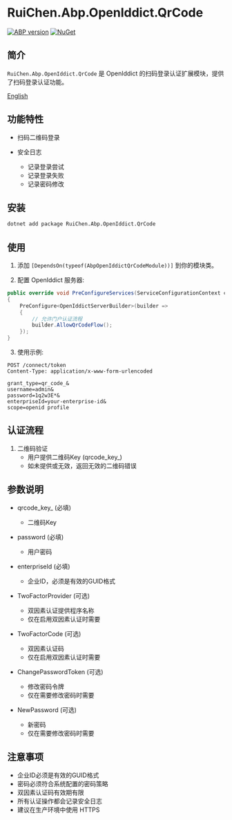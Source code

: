 # RuiChen.Abp.OpenIddict.QrCode

[![ABP version](https://img.shields.io/badge/dynamic/xml?style=flat-square&color=yellow&label=abp&query=%2F%2FProject%2FPropertyGroup%2FAbpVersion&url=https%3A%2F%2Fraw.githubusercontent.com%2Fcolinin%2Fabp-next-admin%2Fmaster%2Faspnet-core%2Fmodules%2FopenIddict%2FRuiChen.Abp.OpenIddict.QrCode%2FRuiChen.Abp.OpenIddict.QrCode.csproj)](https://abp.io)
[![NuGet](https://img.shields.io/nuget/v/RuiChen.Abp.OpenIddict.QrCode.svg?style=flat-square)](https://www.nuget.org/packages/RuiChen.Abp.OpenIddict.QrCode)

## 简介

`RuiChen.Abp.OpenIddict.QrCode` 是 OpenIddict 的扫码登录认证扩展模块，提供了扫码登录认证功能。

[English](./README.EN.md)

## 功能特性

* 扫码二维码登录

* 安全日志
  * 记录登录尝试
  * 记录登录失败
  * 记录密码修改

## 安装

```bash
dotnet add package RuiChen.Abp.OpenIddict.QrCode
```

## 使用

1. 添加 `[DependsOn(typeof(AbpOpenIddictQrCodeModule))]` 到你的模块类。

2. 配置 OpenIddict 服务器:

```csharp
public override void PreConfigureServices(ServiceConfigurationContext context)
{
    PreConfigure<OpenIddictServerBuilder>(builder =>
    {
        // 允许门户认证流程
        builder.AllowQrCodeFlow();
    });
}
```

3. 使用示例:

```http
POST /connect/token
Content-Type: application/x-www-form-urlencoded

grant_type=qr_code_&
username=admin&
password=1q2w3E*&
enterpriseId=your-enterprise-id&
scope=openid profile
```

## 认证流程

1. 二维码验证
   * 用户提供二维码Key (qrcode_key_)
   * 如未提供或无效，返回无效的二维码错误

## 参数说明

* qrcode_key_ (必填)
  * 二维码Key

* password (必填)
  * 用户密码

* enterpriseId (必填)
  * 企业ID，必须是有效的GUID格式

* TwoFactorProvider (可选)
  * 双因素认证提供程序名称
  * 仅在启用双因素认证时需要

* TwoFactorCode (可选)
  * 双因素认证码
  * 仅在启用双因素认证时需要

* ChangePasswordToken (可选)
  * 修改密码令牌
  * 仅在需要修改密码时需要

* NewPassword (可选)
  * 新密码
  * 仅在需要修改密码时需要

## 注意事项

* 企业ID必须是有效的GUID格式
* 密码必须符合系统配置的密码策略
* 双因素认证码有效期有限
* 所有认证操作都会记录安全日志
* 建议在生产环境中使用 HTTPS
